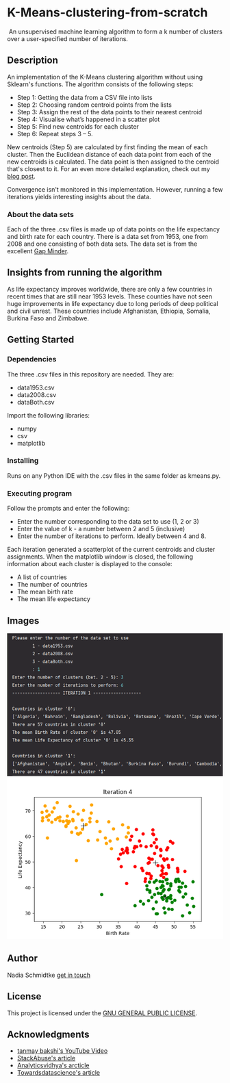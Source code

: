 # K-Means-clustering-from-scratch
 An unsupervised machine learning algorithm to form a k number of clusters over a user-specified number of iterations. 

## Description

An implementation of the K-Means clustering algorithm without using Sklearn's functions. The algorithm consists of the following steps:
- Step 1: Getting the data from a CSV file into lists
- Step 2: Choosing random centroid points from the lists
- Step 3: Assign the rest of the data points to their nearest centroid
- Step 4: Visualise what’s happened in a scatter plot
- Step 5: Find new centroids for each cluster 
- Step 6: Repeat steps 3 – 5.

New centroids (Step 5) are calculated by first finding the mean of each cluster. Then the Euclidean distance of each data point from each of the new centroids is calculated. The data point is then assigned to the centroid that's closest to it. 
For an even more detailed explanation, check out my [blog post](https://gearsofdevthoughts.wordpress.com/2022/06/28/k-means-clustering-the-long-way/).

Convergence isn't monitored in this implementation. However, running a few iterations yields interesting insights about the data.

### About the data sets

Each of the three .csv files is made up of data points on the life expectancy and birth rate for each country. There is a data set from 1953, one from 2008 and one consisting of both data sets. The data set is from the excellent [Gap Minder](https://www.gapminder.org/). 

## Insights from running the algorithm

As life expectancy improves worldwide, there are only a few countries in recent times that are still near 1953 levels. These counties
have not seen huge improvements in life expectancy due to long periods of deep political and civil unrest. These countries include Afghanistan,
Ethiopia, Somalia, Burkina Faso and Zimbabwe.

## Getting Started

### Dependencies

The three .csv files in this repository are needed. They are: 
* data1953.csv
* data2008.csv
* dataBoth.csv

Import the following libraries:
* numpy
* csv
* matplotlib

### Installing

Runs on any Python IDE with the .csv files in the same folder as kmeans.py.

### Executing program

Follow the prompts and enter the following:
* Enter the number corresponding to the data set to use (1, 2 or 3)
* Enter the value of k - a number between 2 and 5 (inclusive) 
* Enter the number of iterations to perform. Ideally between 4 and 8. 

Each iteration generated a scatterplot of the current centroids and cluster assignments. When the matplotlib window is closed, the following information about each cluster is displayed to the console:
* A list of countries
* The number of countries
* The mean birth rate
* The mean life expectancy

## Images
![The start menu with the first iteration's info displayed](https://github.com/Nadia-JSch/K-Means-clustering-from-scratch/blob/master/demonstration%20screenshot.png)
![A matplotlib figure generated at each iteration](https://github.com/Nadia-JSch/K-Means-clustering-from-scratch/blob/master/Iteration%204%20Demonstration.png)

## Author

Nadia Schmidtke [get in touch](https://nadia-jsch.github.io/Nadia-Schmidtke-Webpages/Contact.html)

## License

This project is licensed under the [GNU GENERAL PUBLIC LICENSE](https://github.com/Nadia-JSch/K-Means-clustering-from-scratch/blob/master/LICENSE).

## Acknowledgments

* [tanmay bakshi's YouTube Video](https://www.youtube.com/watch?v=AFS8LUgBMS0)
* [StackAbuse's article](https://stackabuse.com/k-means-clustering-with-scikit-learn/)
* [Analyticsvidhya's arcticle](https://www.analyticsvidhya.com/blog/2019/08/comprehensive-guide-k-means-clustering/#h2_10)
* [Towardsdatascience's article](https://towardsdatascience.com/create-your-own-k-means-clustering-algorithm-in-python-d7d4c9077670)
